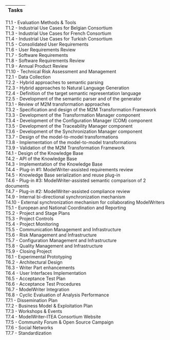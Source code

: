 |Tasks|
|:----|
T1.1 - Evaluation Methods & Tools  
T1.2 - Industrial Use Cases for Belgian Consortium  
T1.3 - Industrial Use Cases for French Consortium  
T1.4 - Industrial Use Cases for Turkish Consortium  
T1.5 - Consolidated User Requirements  
T1.6 - User Requirements Review  
T1.7 - Software Requirements  
T1.8 - Software Requirements Review  
T1.9 - Annual Product Review  
T1.10 - Technical Risk Assessment and Management  
T2.1 - Data Collection  
T2.2 - Hybrid approaches to semantic parsing  
T2.3 - Hybrid approaches to Natural Language Generation  
T2.4 - Definition of the target semantic representation language  
T2.5 - Development of the semantic parser and of the generator  
T3.1 - Review of M2M transformation approaches  
T3.2 - Specification and design of the M2M Transformation Framework  
T3.3 - Development of the Transformation Manager component  
T3.4 - Development of the Configuration Manager (COM) component  
T3.5 - Development of the Traceability Manager component  
T3.6 - Development of the Synchronization Manager component  
T3.7 - Design of the model-to-model transformations  
T3.8 - Implementation of the model-to-model transformations  
T3.9 - Validation of the M2M Transformation Framework  
T4.1 - Design of the Knowledge Base  
T4.2 - API of the Knowledge Base  
T4.3 - Implementation of the Knowledge Base  
T4.4 - Plug-in #1: ModelWriter-assisted requirements review  
T4.5 - Knowledge Base serialization and reuse plug-in  
T4.6 - Plug-in #3: ModelWriter-assisted semantic comparison of 2 documents  
T4.7 - Plug-in #2: ModelWriter-assisted compliance review  
T4.9 - Internal bi-directional synchronization mechanism  
T4.10 - External synchronization mechanism for collaborating ModelWriters  
T5.1 - European and National Coordination and Reporting  
T5.2 - Project and Stage Plans  
T5.3 - Project Controls  
T5.4 - Project Monitoring  
T5.5 - Communication Management and Infrastructure  
T5.6 - Risk Management and Infrastructure  
T5.7 - Configuration Management and Infrastructure  
T5.8 - Quality Management and Infrastructure  
T5.9 - Closing Project  
T6.1 - Experimental Prototyping  
T6.2 - Architectural Design  
T6.3 - Writer Part enhancements  
T6.4 - User Interfaces Implementation  
T6.5 - Acceptance Test Plan  
T6.6 - Acceptance Test Procedures  
T6.7 - ModelWriter Integration  
T6.8 - Cyclic Evaluation of Analysis Performance  
T7.1 - Dissemination Plan  
T7.2 - Business Model & Exploitation Plan  
T7.3 - Workshops & Events  
T7.4 - ModelWriter-ITEA Consortium Website  
T7.5 - Community Forum & Open Source Campaign  
T7.6 - Social Networks  
T7.7 - Standardization  










